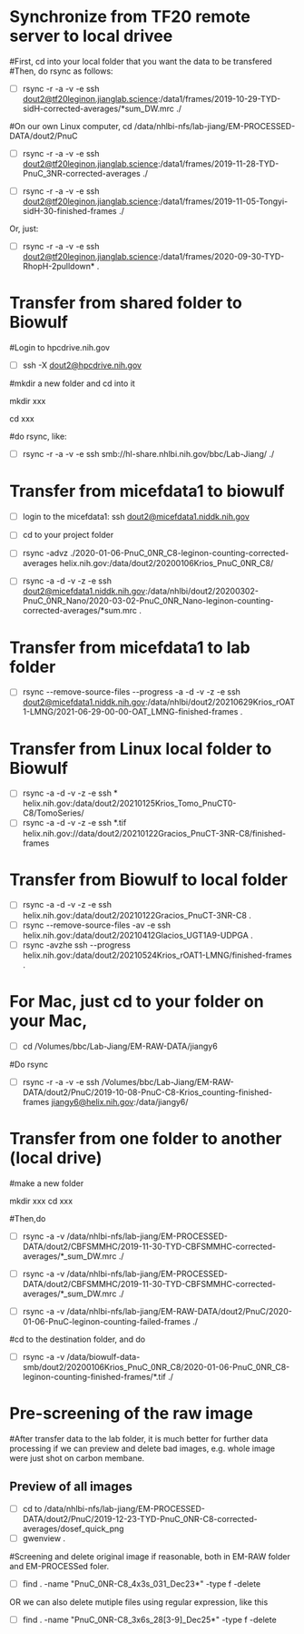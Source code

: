 # Synchronize from TF20 remote server to local drivee

#First, cd into your local folder that you want the data to be transfered
#Then, do rsync as follows:

- [ ] rsync -r -a -v -e ssh dout2@tf20leginon.jianglab.science:/data1/frames/2019-10-29-TYD-sidH-corrected-averages/*sum_DW.mrc ./

#On our own Linux computer, cd /data/nhlbi-nfs/lab-jiang/EM-PROCESSED-DATA/dout2/PnuC

- [ ] rsync -r -a -v -e ssh dout2@tf20leginon.jianglab.science:/data1/frames/2019-11-28-TYD-PnuC_3NR-corrected-averages ./

- [ ] rsync -r -a -v -e ssh dout2@tf20leginon.jianglab.science:/data1/frames/2019-11-05-Tongyi-sidH-30-finished-frames ./

Or, just:

- [ ] rsync -r -a -v -e ssh dout2@tf20leginon.jianglab.science:/data1/frames/2020-09-30-TYD-RhopH-2pulldown* .

# Transfer from shared folder to Biowulf

#Login to hpcdrive.nih.gov

- [ ] ssh -X dout2@hpcdrive.nih.gov

#mkdir a new folder and cd into it

mkdir xxx

cd xxx

#do rsync, like: 

- [ ] rsync -r -a -v -e ssh smb://hl-share.nhlbi.nih.gov/bbc/Lab-Jiang/ ./

# Transfer from micefdata1 to biowulf

- [ ] login to the micefdata1: ssh dout2@micefdata1.niddk.nih.gov
- [ ] cd to your project folder
- [ ] rsync -advz ./2020-01-06-PnuC_0NR_C8-leginon-counting-corrected-averages helix.nih.gov:/data/dout2/20200106Krios_PnuC_0NR_C8/

- [ ] rsync -a -d -v -z -e ssh dout2@micefdata1.niddk.nih.gov:/data/nhlbi/dout2/20200302-PnuC_0NR_Nano/2020-03-02-PnuC_0NR_Nano-leginon-counting-corrected-averages/*sum.mrc . 

# Transfer from micefdata1 to lab folder

- [ ] rsync --remove-source-files --progress -a -d -v -z -e ssh dout2@micefdata1.niddk.nih.gov:/data/nhlbi/dout2/20210629Krios_rOAT1-LMNG/2021-06-29-00-00-OAT_LMNG-finished-frames .

# Transfer from Linux local folder to Biowulf

- [ ] rsync -a -d -v -z -e ssh * helix.nih.gov:/data/dout2/20210125Krios_Tomo_PnuCT0-C8/TomoSeries/
- [ ] rsync -a -d -v -z -e ssh  *.tif helix.nih.gov://data/dout2/20210122Gracios_PnuCT-3NR-C8/finished-frames

# Transfer from Biowulf to local folder

- [ ] rsync -a -d -v -z -e ssh helix.nih.gov:/data/dout2/20210122Gracios_PnuCT-3NR-C8 .
- [ ] rsync --remove-source-files -av -e ssh helix.nih.gov:/data/dout2/20210412Glacios_UGT1A9-UDPGA .
- [ ] rsync -avzhe ssh --progress helix.nih.gov:/data/dout2/20210524Krios_rOAT1-LMNG/finished-frames .

# For Mac, just cd to your folder on your Mac,

- [ ] cd /Volumes/bbc/Lab-Jiang/EM-RAW-DATA/jiangy6

#Do rsync 
- [ ] rsync -r -a -v -e ssh /Volumes/bbc/Lab-Jiang/EM-RAW-DATA/dout2/PnuC/2019-10-08-PnuC-C8-Krios_counting-finished-frames jiangy6@helix.nih.gov:/data/jiangy6/ 

# Transfer from one folder to another (local drive)

#make a new folder

mkdir xxx
cd xxx

#Then,do

- [ ] rsync -a -v /data/nhlbi-nfs/lab-jiang/EM-PROCESSED-DATA/dout2/CBFSMMHC/2019-11-30-TYD-CBFSMMHC-corrected-averages/*_sum_DW.mrc ./

- [ ] rsync -a -v /data/nhlbi-nfs/lab-jiang/EM-PROCESSED-DATA/dout2/CBFSMMHC/2019-11-30-TYD-CBFSMMHC-corrected-averages/*_sum_DW.mrc ./

- [ ] rsync -a -v /data/nhlbi-nfs/lab-jiang/EM-RAW-DATA/dout2/PnuC/2020-01-06-PnuC-leginon-counting-failed-frames ./

#cd to the destination folder, and do 

- [ ] rsync -a -v /data/biowulf-data-smb/dout2/20200106Krios_PnuC_0NR_C8/2020-01-06-PnuC_0NR_C8-leginon-counting-finished-frames/*.tif ./

# Pre-screening of the raw image
#After transfer data to the lab folder, it is much better for further data processing if we can preview and delete bad images, e.g. whole image were just shot on carbon membane.

## Preview of all images

- [ ] cd to /data/nhlbi-nfs/lab-jiang/EM-PROCESSED-DATA/dout2/PnuC/2019-12-23-TYD-PnuC_0NR-C8-corrected-averages/dosef_quick_png
- [ ] gwenview .

#Screening and delete original image if reasonable, both in EM-RAW folder and EM-PROCESSed foler.

- [ ] find . -name "PnuC_0NR-C8_4x3s_031_Dec23*" -type f -delete 

OR we can also delete mutiple files using regular expression, like this

- [ ] find . -name "PnuC_0NR-C8_3x6s_28[3-9]_Dec25*" -type f -delete





